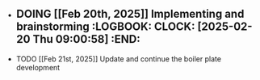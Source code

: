 - DOING [[Feb 20th, 2025]] Implementing and brainstorming
  :LOGBOOK:
  CLOCK: [2025-02-20 Thu 09:00:58]
  :END:
	-
- TODO [[Feb 21st, 2025]] Update and continue the boiler plate development